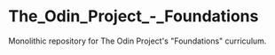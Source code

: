 # The_Odin_Project_-_Foundations
Monolithic repository for The Odin Project's "Foundations" curriculum.
